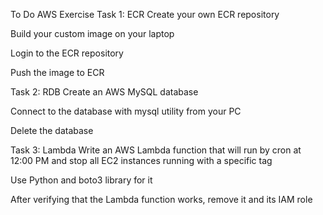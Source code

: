 To Do
AWS Exercise
Task 1: ECR
Create your own ECR repository

Build your custom image on your laptop

Login to the ECR repository

Push the image to ECR

Task 2: RDB
Create an AWS MySQL database

Connect to the database with mysql utility from your PC

Delete the database

Task 3: Lambda
Write an AWS Lambda function that will run by cron at 12:00 PM and stop all EC2 instances running with a specific tag

Use Python and boto3 library for it

After verifying that the Lambda function works, remove it and its IAM role

